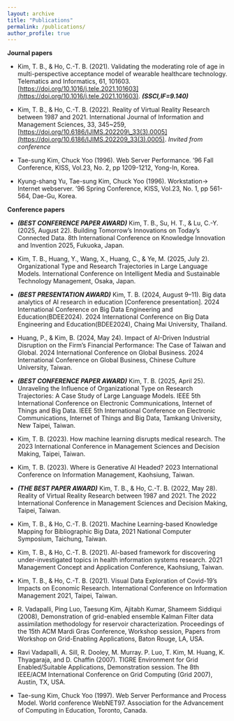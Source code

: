 ```yaml
---
layout: archive
title: "Publications"
permalink: /publications/
author_profile: true
---
```


__Journal papers__

- Kim, T. B., & Ho, C.-T. B. (2021). Validating the moderating role of age in multi-perspective acceptance model of wearable healthcare technology. Telematics and Informatics, 61, 101603. [https://doi.org/10.1016/j.tele.2021.101603](https://doi.org/10.1016/j.tele.2021.101603). __*(SSCI,IF=9.140)*__ 

- Kim, T. B., & Ho, C.-T. B. (2022). Reality of Virtual Reality Research between 1987 and 2021. International Journal of Information and Management Sciences, 33, 345~259, [https://doi.org/10.6186/IJIMS.202209\_33(3).0005](https://doi.org/10.6186/IJIMS.202209_33(3).0005). _Invited from conference_

- Tae-sung Kim, Chuck Yoo (1996). Web Server Performance. ’96 Fall Conference, KISS, Vol.23, No. 2, pp 1209-1212, Yong-In, Korea.

- Kyung-shang Yu, Tae-sung Kim, Chuck Yoo (1996). Workstation-> Internet webserver. ’96 Spring Conference, KISS, Vol.23, No. 1, pp 561-564, Dae-Gu, Korea.

__Conference papers__

- __*(BEST CONFERENCE PAPER AWARD)*__ Kim, T. B., Su, H. T., & Lu, C.-Y. (2025, August 22). Building Tomorrow’s Innovations on Today’s Connected Data. 8th International Conference on Knowledge Innovation and Invention 2025, Fukuoka, Japan.

- Kim, T. B., Huang, Y., Wang, X., Huang, C., & Ye, M. (2025, July 2). Organizational Type and Research Trajectories in Large Language Models. International Conference on Intelligent Media and Sustainable Technology Management, Osaka, Japan.

- __*(BEST PRESENTATION AWARD)*__ Kim, T. B. (2024, August 9–11). Big data analytics of AI research in education [Conference presentation]. 2024 International Conference on Big Data Engineering and Education(BDEE2024). 2024 International Conference on Big Data Engineering and Education(BDEE2024), Chaing Mai University, Thailand.

- Huang, P., & Kim, B. (2024, May 24). Impact of AI-Driven Industrial Disruption on the Firm’s Financial Performance: The Case of Taiwan and Global. 2024 International Conference on Global Business. 2024 International Conference on Global Business, Chinese Culture University, Taiwan.

- __*(BEST CONFERENCE PAPER AWARD)*__ Kim, T. B. (2025, April 25). Unraveling the Influence of Organizational Type on Research Trajectories: A Case Study of Large Language Models. IEEE 5th International Conference on Electronic Communications, Internet of Things and Big Data. IEEE 5th International Conference on Electronic Communications, Internet of Things and Big Data, Tamkang University, New Taipei, Taiwan.



- Kim, T. B. (2023). How machine learning disrupts medical research. The 2023 International Conference in Management Sciences and Decision Making, Taipei, Taiwan.

- Kim, T. B. (2023). Where is Generative AI Headed? 2023 International Conference on Information Management, Kaohsiung, Taiwan.
  
- __*(THE BEST PAPER AWARD)*__ Kim, T. B., & Ho, C.-T. B. (2022, May 28). Reality of Virtual Reality Research between 1987 and 2021. The 2022 International Conference in Management Sciences and Decision Making, Taipei, Taiwan.

- Kim, T. B., & Ho, C.-T. B. (2021). Machine Learning-based Knowledge Mapping for Bibliographic Big Data, 2021 National Computer Symposium, Taichung, Taiwan.

- Kim, T. B., & Ho, C.-T. B. (2021). AI-based framework for discovering under-investigated topics in health information systems research. 2021 Management Concept and Application Conference, Kaohsiung, Taiwan.

- Kim, T. B., & Ho, C.-T. B. (2021). Visual Data Exploration of Covid-19’s Impacts on Economic Research. International Conference on Information Management 2021, Taipei, Taiwan.

- R. Vadapalli, Ping Luo, Taesung Kim, Ajitabh Kumar, Shameem Siddiqui (2008), Demonstration of grid-enabled ensemble Kalman Filter data assimilation methodology for reservoir characterization. Proceedings of the 15th ACM Mardi Gras Conference, Workshop session, Papers from Workshop on Grid-Enabling Applications, Baton Rouge, LA, USA.

- Ravi Vadapalli, A. Sill, R. Dooley, M. Murray. P. Luo, T. Kim, M. Huang, K. Thyagaraja, and D. Chaffin (2007). TIGRE Environment for Grid Enabled/Suitable Applications, Demonstration session. The 8th IEEE/ACM International Conference on Grid Computing (Grid 2007), Austin, TX, USA.

- Tae-sung Kim, Chuck Yoo (1997). Web Server Performance and Process Model. World conference WebNET97. Association for the Advancement of Computing in Education, Toronto, Canada.